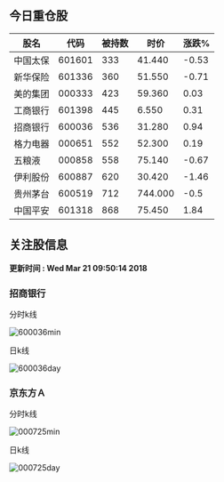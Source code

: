 
## 今日重仓股 

|股名|代码|被持数|时价|涨跌%|
|---|---|---|---|---|
|中国太保|601601|333|41.440|-0.53|
|新华保险|601336|360|51.550|-0.71|
|美的集团|000333|423|59.360|0.03|
|工商银行|601398|445|6.550|0.31|
|招商银行|600036|536|31.280|0.94|
|格力电器|000651|552|52.300|0.19|
|五粮液|000858|558|75.140|-0.67|
|伊利股份|600887|620|30.420|-1.46|
|贵州茅台|600519|712|744.000|-0.5|
|中国平安|601318|868|75.450|1.84|

## 关注股信息
**更新时间 : Wed Mar 21 09:50:14 2018**
### 招商银行 
分时k线

![600036min](http://image.sinajs.cn/newchart/min/n/sh600036.gif)

日k线

![600036day](http://image.sinajs.cn/newchart/daily/n/sh600036.gif)

### 京东方Ａ 
分时k线

![000725min](http://image.sinajs.cn/newchart/min/n/sz000725.gif)

日k线

![000725day](http://image.sinajs.cn/newchart/daily/n/sz000725.gif)
